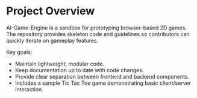 # Project Overview

AI-Game-Engine is a sandbox for prototyping browser-based 2D games. The repository provides skeleton code and guidelines so contributors can quickly iterate on gameplay features.

Key goals:

- Maintain lightweight, modular code.
- Keep documentation up to date with code changes.
- Provide clear separation between frontend and backend components.
- Includes a sample Tic Tac Toe game demonstrating basic client/server
  interaction.
